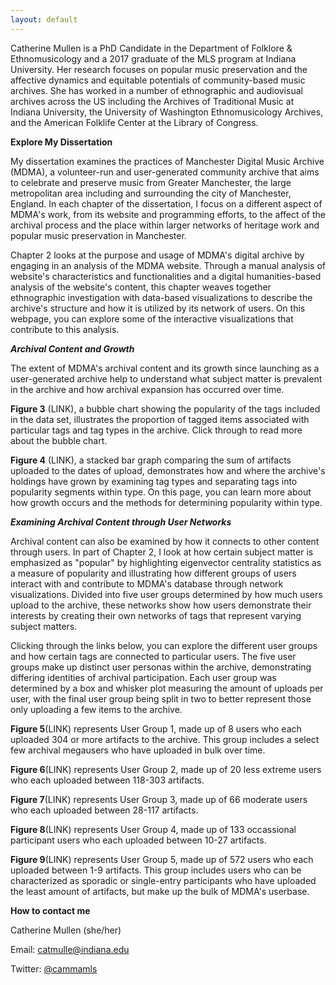 ```yaml
---
layout: default
---
```


Catherine Mullen is a PhD Candidate in the Department of Folklore & Ethnomusicology and a 2017 graduate of the MLS program at Indiana University. Her research focuses on popular music preservation and the affective dynamics and equitable potentials of community-based music archives. She has worked in a number of ethnographic and audiovisual archives across the US including the Archives of Traditional Music at Indiana University, the University of Washington Ethnomusicology Archives, and the American Folklife Center at the Library of Congress.

**Explore My Dissertation**

My dissertation examines the practices of Manchester Digital Music Archive (MDMA), a volunteer-run and user-generated community archive that aims to celebrate and preserve music from Greater Manchester, the large metropolitan area including and surrounding the city of Manchester, England. In each chapter of the dissertation, I focus on a different aspect of MDMA's work, from its website and programming efforts, to the affect of the archival process and the place within larger networks of heritage work and popular music preservation in Manchester.

Chapter 2 looks at the purpose and usage of MDMA's digital archive by engaging in an analysis of the MDMA website. Through a manual analysis of website's characteristics and functionalities and a digital humanities-based analysis of the website's content, this chapter weaves together ethnographic investigation with data-based visualizations to describe the archive's structure and how it is utilized by its network of users. On this webpage, you can explore some of the interactive visualizations that contribute to this analysis.

***Archival Content and Growth***

The extent of MDMA's archival content and its growth since launching as a user-generated archive help to understand what subject matter is prevalent in the archive and how archival expansion has occurred over time.

**Figure 3** (LINK), a bubble chart showing the popularity of the tags included in the data set, illustrates the proportion of tagged items associated with particular tags and tag types in the archive. Click through to read more about the bubble chart.

**Figure 4** (LINK), a stacked bar graph comparing the sum of artifacts uploaded to the dates of upload, demonstrates how and where the archive's holdings have grown by examining tag types and separating tags into popularity segments within type. On this page, you can learn more about how growth occurs and the methods for determining popularity within type.

***Examining Archival Content through User Networks***

Archival content can also be examined by how it connects to other content through users. In part of Chapter 2, I look at how certain subject matter is emphasized as "popular" by highlighting eigenvector centrality statistics as a measure of popularity and illustrating how different groups of users interact with and contribute to MDMA's database through network visualizations. Divided into five user groups determined by how much users upload to the archive, these networks show how users demonstrate their interests by creating their own networks of tags that represent varying subject matters.

Clicking through the links below, you can explore the different user groups and how certain tags are connected to particular users. The five user groups make up distinct user personas within the archive, demonstrating differing identities of archival participation. Each user group was determined by a box and whisker plot measuring the amount of uploads per user, with the final user group being split in two to better represent those only uploading a few items to the archive.

**Figure 5**(LINK) represents User Group 1, made up of 8 users who each uploaded 304 or more artifacts to the archive. This group includes a select few archival megausers who have uploaded in bulk over time.

**Figure 6**(LINK) represents User Group 2, made up of 20 less extreme users who each uploaded between 118-303 artifacts.

**Figure 7**(LINK) represents User Group 3, made up of 66 moderate users who each uploaded between 28-117 artifacts.

**Figure 8**(LINK) represents User Group 4, made up of 133 occassional participant users who each uploaded between 10-27 artifacts.

**Figure 9**(LINK) represents User Group 5, made up of 572 users who each uploaded between 1-9 artifacts. This group includes users who can be characterized as sporadic or single-entry participants who have uploaded the least amount of artifacts, but make up the bulk of MDMA's userbase.


**How to contact me**

Catherine Mullen (she/her)

Email: <catmulle@indiana.edu>

Twitter: [@cammamls](https://twitter.com/cammamls)
